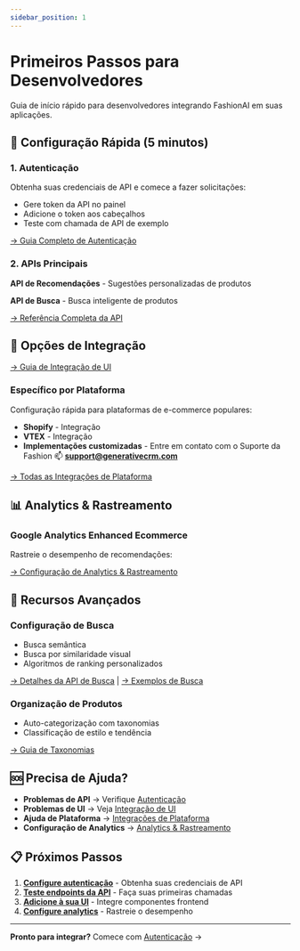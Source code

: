 ```yaml
---
sidebar_position: 1
---
```


# Primeiros Passos para Desenvolvedores

Guia de início rápido para desenvolvedores integrando FashionAI em suas aplicações.

## 🚀 Configuração Rápida (5 minutos)

### 1. Autenticação
Obtenha suas credenciais de API e comece a fazer solicitações:
- Gere token da API no painel
- Adicione o token aos cabeçalhos
- Teste com chamada de API de exemplo

[→ Guia Completo de Autenticação](./authentication)

### 2. APIs Principais
**API de Recomendações** - Sugestões personalizadas de produtos

**API de Busca** - Busca inteligente de produtos

[→ Referência Completa da API](./api-endpoints)

## 🔧 Opções de Integração

[→ Guia de Integração de UI](./ui-integration)

### Específico por Plataforma
Configuração rápida para plataformas de e-commerce populares:
- **Shopify** - Integração
- **VTEX** - Integração
- **Implementações customizadas** - Entre em contato com o Suporte da Fashion :mailbox: **support@generativecrm.com**

[→ Todas as Integrações de Plataforma](./integrations/)

## 📊 Analytics & Rastreamento

### Google Analytics Enhanced Ecommerce
Rastreie o desempenho de recomendações:

[→ Configuração de Analytics & Rastreamento](./analytics/)

## 🎯 Recursos Avançados

### Configuração de Busca
- Busca semântica
- Busca por similaridade visual
- Algoritmos de ranking personalizados

[→ Detalhes da API de Busca](./search/overview) | [→ Exemplos de Busca](./search/examples)

### Organização de Produtos
- Auto-categorização com taxonomias
- Classificação de estilo e tendência

[→ Guia de Taxonomias](../user-guide/taxonomies)


## 🆘 Precisa de Ajuda?

- **Problemas de API** → Verifique [Autenticação](./authentication)
- **Problemas de UI** → Veja [Integração de UI](./ui-integration)
- **Ajuda de Plataforma** → [Integrações de Plataforma](./integrations/)
- **Configuração de Analytics** → [Analytics & Rastreamento](./analytics/)

## 📋 Próximos Passos

1. **[Configure autenticação](./authentication)** - Obtenha suas credenciais de API
2. **[Teste endpoints da API](./api-endpoints)** - Faça suas primeiras chamadas
3. **[Adicione à sua UI](./ui-integration)** - Integre componentes frontend
4. **[Configure analytics](./analytics/)** - Rastreie o desempenho

---

**Pronto para integrar?** Comece com [Autenticação](./authentication) →